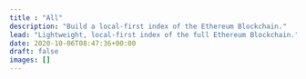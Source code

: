 ```yaml
---
title : "All"
description: "Build a local-first index of the Ethereum Blockchain."
lead: "Lightweight, local-first index of the full Ethereum Blockchain."
date: 2020-10-06T08:47:36+00:00
draft: false
images: []
---
```

